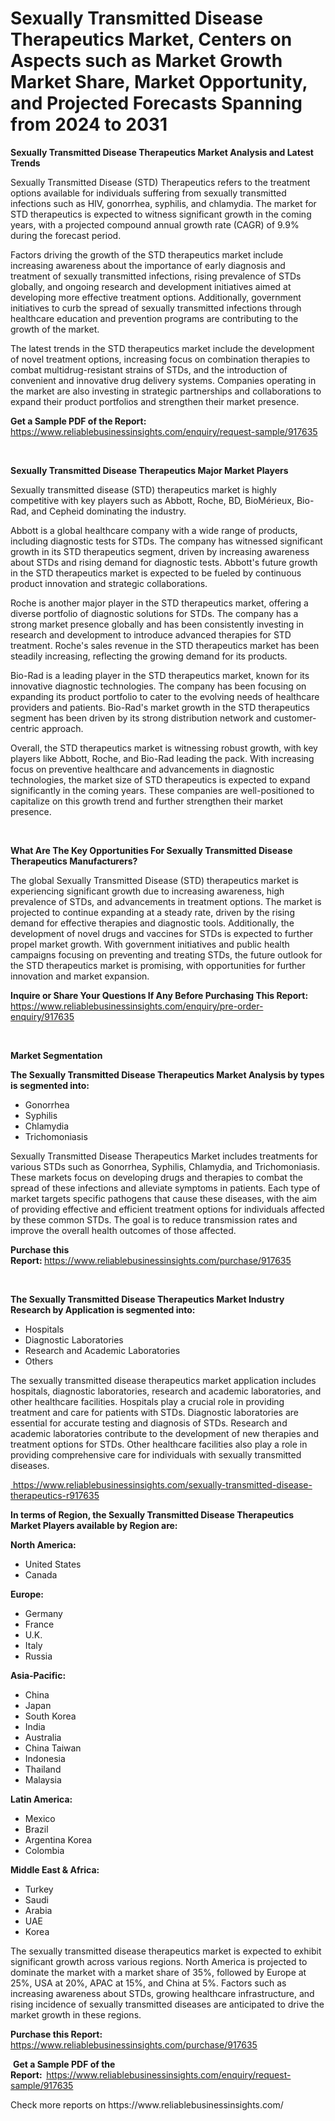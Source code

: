 <p><h1>Sexually Transmitted Disease Therapeutics Market, Centers on Aspects such as Market Growth Market Share, Market Opportunity, and Projected Forecasts Spanning from 2024 to 2031</h1></p><p><strong>Sexually Transmitted Disease Therapeutics Market Analysis and Latest Trends</strong></p>
<p><p>Sexually Transmitted Disease (STD) Therapeutics refers to the treatment options available for individuals suffering from sexually transmitted infections such as HIV, gonorrhea, syphilis, and chlamydia. The market for STD therapeutics is expected to witness significant growth in the coming years, with a projected compound annual growth rate (CAGR) of 9.9% during the forecast period.</p><p>Factors driving the growth of the STD therapeutics market include increasing awareness about the importance of early diagnosis and treatment of sexually transmitted infections, rising prevalence of STDs globally, and ongoing research and development initiatives aimed at developing more effective treatment options. Additionally, government initiatives to curb the spread of sexually transmitted infections through healthcare education and prevention programs are contributing to the growth of the market.</p><p>The latest trends in the STD therapeutics market include the development of novel treatment options, increasing focus on combination therapies to combat multidrug-resistant strains of STDs, and the introduction of convenient and innovative drug delivery systems. Companies operating in the market are also investing in strategic partnerships and collaborations to expand their product portfolios and strengthen their market presence.</p></p>
<p><strong>Get a Sample PDF of the Report:&nbsp;</strong> <a href="https://www.reliablebusinessinsights.com/enquiry/request-sample/917635">https://www.reliablebusinessinsights.com/enquiry/request-sample/917635</a></p>
<p>&nbsp;</p>
<p><strong>Sexually Transmitted Disease Therapeutics Major Market Players</strong></p>
<p><p>Sexually transmitted disease (STD) therapeutics market is highly competitive with key players such as Abbott, Roche, BD, BioMérieux, Bio-Rad, and Cepheid dominating the industry.</p><p>Abbott is a global healthcare company with a wide range of products, including diagnostic tests for STDs. The company has witnessed significant growth in its STD therapeutics segment, driven by increasing awareness about STDs and rising demand for diagnostic tests. Abbott's future growth in the STD therapeutics market is expected to be fueled by continuous product innovation and strategic collaborations.</p><p>Roche is another major player in the STD therapeutics market, offering a diverse portfolio of diagnostic solutions for STDs. The company has a strong market presence globally and has been consistently investing in research and development to introduce advanced therapies for STD treatment. Roche's sales revenue in the STD therapeutics market has been steadily increasing, reflecting the growing demand for its products.</p><p>Bio-Rad is a leading player in the STD therapeutics market, known for its innovative diagnostic technologies. The company has been focusing on expanding its product portfolio to cater to the evolving needs of healthcare providers and patients. Bio-Rad's market growth in the STD therapeutics segment has been driven by its strong distribution network and customer-centric approach.</p><p>Overall, the STD therapeutics market is witnessing robust growth, with key players like Abbott, Roche, and Bio-Rad leading the pack. With increasing focus on preventive healthcare and advancements in diagnostic technologies, the market size of STD therapeutics is expected to expand significantly in the coming years. These companies are well-positioned to capitalize on this growth trend and further strengthen their market presence.</p></p>
<p>&nbsp;</p>
<p><strong>What Are The Key Opportunities For Sexually Transmitted Disease Therapeutics Manufacturers?</strong></p>
<p><p>The global Sexually Transmitted Disease (STD) therapeutics market is experiencing significant growth due to increasing awareness, high prevalence of STDs, and advancements in treatment options. The market is projected to continue expanding at a steady rate, driven by the rising demand for effective therapies and diagnostic tools. Additionally, the development of novel drugs and vaccines for STDs is expected to further propel market growth. With government initiatives and public health campaigns focusing on preventing and treating STDs, the future outlook for the STD therapeutics market is promising, with opportunities for further innovation and market expansion.</p></p>
<p><strong>Inquire or Share Your Questions If Any Before Purchasing This Report:</strong> <a href="https://www.reliablebusinessinsights.com/enquiry/pre-order-enquiry/917635">https://www.reliablebusinessinsights.com/enquiry/pre-order-enquiry/917635</a></p>
<p>&nbsp;</p>
<p><strong>Market Segmentation</strong></p>
<p><strong>The Sexually Transmitted Disease Therapeutics Market Analysis by types is segmented into:</strong></p>
<p><ul><li>Gonorrhea</li><li>Syphilis</li><li>Chlamydia</li><li>Trichomoniasis</li></ul></p>
<p><p>Sexually Transmitted Disease Therapeutics Market includes treatments for various STDs such as Gonorrhea, Syphilis, Chlamydia, and Trichomoniasis. These markets focus on developing drugs and therapies to combat the spread of these infections and alleviate symptoms in patients. Each type of market targets specific pathogens that cause these diseases, with the aim of providing effective and efficient treatment options for individuals affected by these common STDs. The goal is to reduce transmission rates and improve the overall health outcomes of those affected.</p></p>
<p><strong>Purchase this Report:&nbsp;</strong><a href="https://www.reliablebusinessinsights.com/purchase/917635">https://www.reliablebusinessinsights.com/purchase/917635</a></p>
<p>&nbsp;</p>
<p><strong>The Sexually Transmitted Disease Therapeutics Market Industry Research by Application is segmented into:</strong></p>
<p><ul><li>Hospitals</li><li>Diagnostic Laboratories</li><li>Research and Academic Laboratories</li><li>Others</li></ul></p>
<p><p>The sexually transmitted disease therapeutics market application includes hospitals, diagnostic laboratories, research and academic laboratories, and other healthcare facilities. Hospitals play a crucial role in providing treatment and care for patients with STDs. Diagnostic laboratories are essential for accurate testing and diagnosis of STDs. Research and academic laboratories contribute to the development of new therapies and treatment options for STDs. Other healthcare facilities also play a role in providing comprehensive care for individuals with sexually transmitted diseases.</p></p>
<p><a href="https://www.reliablebusinessinsights.com/sexually-transmitted-disease-therapeutics-r917635">&nbsp;https://www.reliablebusinessinsights.com/sexually-transmitted-disease-therapeutics-r917635</a></p>
<p><strong>In terms of Region, the Sexually Transmitted Disease Therapeutics Market Players available by Region are:</strong></p>
<p>
    <p> <strong> North America: </strong>
        <ul>
            <li>United States</li>
            <li>Canada</li>
        </ul>
        </p> 
    <p> <strong> Europe: </strong>
        <ul>
            <li>Germany</li>
            <li>France</li>
            <li>U.K.</li>
            <li>Italy</li>
            <li>Russia</li>
        </ul>
        </p> 
    <p> <strong> Asia-Pacific: </strong>
        <ul>
            <li>China</li>
            <li>Japan</li>
            <li>South Korea</li>
            <li>India</li>
            <li>Australia</li>
            <li>China Taiwan</li>
            <li>Indonesia</li>
            <li>Thailand</li>
            <li>Malaysia</li>
        </ul>
        </p> 
    <p> <strong> Latin America: </strong>
        <ul>
            <li>Mexico</li>
            <li>Brazil</li>
            <li>Argentina Korea</li>
            <li>Colombia</li>
        </ul>
        </p> 
    <p> <strong> Middle East & Africa: </strong>
        <ul>
            <li>Turkey</li>
            <li>Saudi</li>
            <li>Arabia</li>
            <li>UAE</li>
            <li>Korea</li>
        </ul>
    </p>
    </p>
<p><p>The sexually transmitted disease therapeutics market is expected to exhibit significant growth across various regions. North America is projected to dominate the market with a market share of 35%, followed by Europe at 25%, USA at 20%, APAC at 15%, and China at 5%. Factors such as increasing awareness about STDs, growing healthcare infrastructure, and rising incidence of sexually transmitted diseases are anticipated to drive the market growth in these regions.</p></p>
<p><strong>Purchase this Report: </strong><a href="https://www.reliablebusinessinsights.com/purchase/917635">https://www.reliablebusinessinsights.com/purchase/917635</a></p>
<p>&nbsp;<strong>Get a Sample PDF of the Report:&nbsp;&nbsp;</strong><a href="https://www.reliablebusinessinsights.com/enquiry/request-sample/917635">https://www.reliablebusinessinsights.com/enquiry/request-sample/917635</a></p>
<p><strong></strong></p>
<p>Check more reports on https://www.reliablebusinessinsights.com/</p>